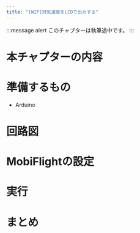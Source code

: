 ```yaml
---
title: "[WIP]対気速度をLCDで出力する"
---
```


:::message alert
このチャプターは執筆途中です。
:::

# 本チャプターの内容

# 準備するもの
- Arduino

# 回路図

# MobiFlightの設定

# 実行

# まとめ
